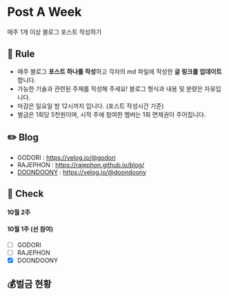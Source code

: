 # Post A Week
매주 1개 이상 블로그 포스트 작성하기

## 📌 Rule
- 매주 블로그 **포스트 하나를 작성**하고 각자의 md 파일에 작성한 **글 링크를 업데이트** 합니다.
- 가능한 기술과 관련된 주제를 작성해 주세요! 블로그 형식과 내용 및 분량은 자유입니다.
- 마감은 일요일 밤 12시까지 입니다. (포스트 작성시간 기준)
- 벌금은 1회당 5천원이며, 시작 주에 참여한 멤버는 1회 면제권이 주어집니다.

## ✏️ Blog
- GODORI : https://velog.io/@godori
- RAJEPHON : https://rajephon.github.io/blog/
- [DOONDOONY](https://github.com/post-a-week/blog/blob/master/DOONDOONY.md) : https://velog.io/@doondoony

## 📘 Check

#### 10월 2주

#### 10월 1주 (선 참여)
- [ ] GODORI
- [ ] RAJEPHON
- [x] DOONDOONY

## 💰벌금 현황


